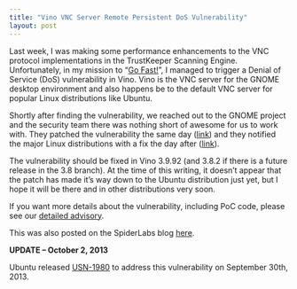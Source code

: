 ```yaml
---
title: "Vino VNC Server Remote Persistent DoS Vulnerability"
layout: post
---
```


Last week, I was making some performance enhancements to the VNC protocol implementations in the TrustKeeper Scanning Engine.  Unfortunately, in my mission to “[Go Fast!](https://www.youtube.com/watch?v=gnA1Q2JvvJo)”, I managed to trigger a Denial of Service (DoS) vulnerability in Vino.  Vino is the VNC server for the GNOME desktop environment and also happens be to the default VNC server for popular Linux distributions like Ubuntu.

Shortly after finding the vulnerability, we reached out to the GNOME project and the security team there was nothing short of awesome for us to work with.  They patched the vulnerability the same day ([link](https://git.gnome.org/browse/vino/commit/?id=860337231eaccfeed4f857afd0579546a260c23f)) and they notified the major Linux distributions with a fix the day after ([link](https://mail.gnome.org/archives/distributor-list/2013-September/msg00001.html)).

The vulnerability should be fixed in Vino 3.9.92 (and 3.8.2 if there is a future release in the 3.8 branch).  At the time of this writing, it doesn’t appear that the patch has made it’s way down to the Ubuntu distribution just yet, but I hope it will be there and in other distributions very soon.

If you want more details about the vulnerability, including PoC code, please see our [detailed advisory](https://www.trustwave.com/spiderlabs/advisories/TWSL2013-028.txt).

This was also posted on the SpiderLabs blog [here](http://blog.spiderlabs.com/2013/09/vino-vnc-server-remote-persistent-dos-vulnerability.html).

****UPDATE – October 2, 2013****

Ubuntu released [USN-1980](http://www.ubuntu.com/usn/usn-1980-1/) to address this vulnerability on September 30th, 2013.